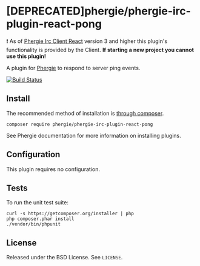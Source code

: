 # [DEPRECATED]phergie/phergie-irc-plugin-react-pong

:exclamation: As of [Phergie Irc Client React](https://github.com/phergie/phergie-irc-client-react)
version 3 and higher this plugin's functionality is provided by the Client.
**If starting a new project you cannot use this plugin!**

A plugin for [Phergie](http://github.com/phergie/phergie-irc-bot-react/) to
respond to server ping events.

[![Build Status](https://secure.travis-ci.org/phergie/phergie-irc-plugin-react-pong.png?branch=master)](http://travis-ci.org/phergie/phergie-irc-plugin-react-pong)

## Install

The recommended method of installation is [through composer](http://getcomposer.org).

```
composer require phergie/phergie-irc-plugin-react-pong
```

See Phergie documentation for more information on installing plugins.

## Configuration

This plugin requires no configuration.

## Tests

To run the unit test suite:

```
curl -s https://getcomposer.org/installer | php
php composer.phar install
./vendor/bin/phpunit
```

## License

Released under the BSD License. See `LICENSE`.
